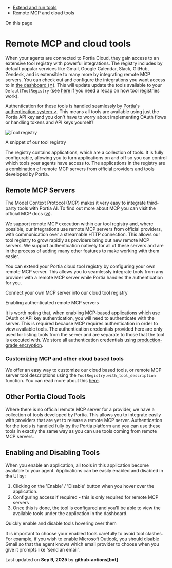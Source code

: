 * [Extend and run tools](/extend-run-tools)
* Remote MCP and cloud tools

On this page

# Remote MCP and cloud tools

When your agents are connected to Portia Cloud, they gain access to an extensive tool registry with powerful integrations. The registry includes by default popular services like Gmail, Google Calendar, Slack, GitHub, Zendesk, and is extensible to many more by integrating remote MCP servers. You can check out and configure the integrations you want access to in [the dashboard (↗)](https://app.portialabs.ai/dashboard/tool-registry). This will update update the tools available to your `DefaultToolRegistry` (see [here](/integrating-tools#tool-registries) if you need a recap on how tool registries work).

Authentication for these tools is handled seamlessly by [Portia's authentication system ↗](/run-portia-tools). This means all tools are available using just the Portia API key and you don't have to worry about implementing OAuth flows or handling tokens and API keys yourself!

![Tool registry](/img/tool_registry.png)

A snippet of our tool registry

The registry contains applications, which are a collection of tools.
It is fully configurable, allowing you to turn applications on and off so you can control which tools your agents have access to.
The applications in the registry are a combination of remote MCP servers from official providers and tools developed by Portia.

## Remote MCP Servers[​](#remote-mcp-servers "Direct link to Remote MCP Servers")

The Model Context Protocol (MCP) makes it very easy to integrate third-party tools with Portia AI.
To find out more about MCP you can visit the official MCP docs ([**↗**](https://modelcontextprotocol.io/)).

We support remote MCP execution within our tool registry and, where possible, our integrations use remote MCP servers from official providers, with communication over a streamable HTTP connection.
This allows our tool registry to grow rapidly as providers bring out new remote MCP servers.
We support authentication natively for all of these servers and are in the process of adding many other features to make working with them easier.

You can extend your Portia cloud tool registry by configuring your own remote MCP server. This allows you to seamlessly integrate tools from any provider with a remote MCP server while Portia handles the authentication for you.

[](/img/register_mcp_server.mp4)

Connect your own MCP server into our cloud tool registry

Enabling authenticated remote MCP servers

It is worth noting that, when enabling MCP-based applications which use OAuth or API key authentication, you will need to authenticate with the server. This is required because MCP requires authentication in order to view available tools. The authentication credentials provided here are only used for listing tools from the server and are separate to those that the tool is executed with. We store all authentication credentials using [production-grade encryption](/security).

### Customizing MCP and other cloud based tools[​](#customizing-mcp-and-other-cloud-based-tools "Direct link to Customizing MCP and other cloud based tools")

We offer an easy way to customize our cloud based tools, or remote MCP server tool descriptions using the `ToolRegistry.with_tool_description` function. You can read more about this [here](/integrating-tools).

## Other Portia Cloud Tools[​](#other-portia-cloud-tools "Direct link to Other Portia Cloud Tools")

Where there is no official remote MCP server for a provider, we have a collection of tools developed by Portia.
This allows you to integrate easily with providers that are yet to release a remote MCP server.
Authentication for the tools is handled fully by the Portia platform and you can use these tools in exactly the same way as you can use tools coming from remote MCP servers.

## Enabling and Disabling Tools[​](#enabling-and-disabling-tools "Direct link to Enabling and Disabling Tools")

When you enable an application, all tools in this application become available to your agent. Applications can be easily enabled and disabled in the UI by:

1. Clicking on the 'Enable' / 'Disable' button when you hover over the application.
2. Configuring access if required - this is only required for remote MCP servers
3. Once this is done, the tool is configured and you'll be able to view the available tools under the application in the dashboard.

[](/img/tool_hover.mp4)

Quickly enable and disable tools hovering over them

It is important to choose your enabled tools carefully to avoid tool clashes. For example, if you wish to enable Microsoft Outlook, you should disable Gmail so that the agent knows which email provider to choose when you give it prompts like 'send an email'.

Last updated on **Sep 9, 2025** by **github-actions[bot]**